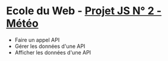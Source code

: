 ﻿# Ecole du Web - [Projet JS N° 2 - Météo](https://www.ecole-du-web.net/)
* Faire un appel API
* Gérer les données d'une API
* Afficher les données d'une API
